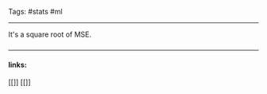 
Tags: #stats #ml 

------------------------------------------
It's a square root of MSE.

### 
















---------------------
#### links:
[[]]
[[]]